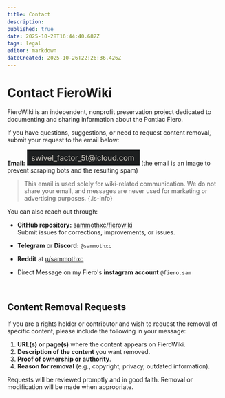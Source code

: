 ```yaml
---
title: Contact
description: 
published: true
date: 2025-10-28T16:44:40.682Z
tags: legal
editor: markdown
dateCreated: 2025-10-26T22:26:36.426Z
---
```


# Contact FieroWiki

FieroWiki is an independent, nonprofit preservation project dedicated to documenting and sharing information about the Pontiac Fiero.

If you have questions, suggestions, or need to request content removal, submit your request to the email below:

**Email:** ![3ma1l.png](assets/3ma1l.png) (the email is an image to prevent scraping bots and the resulting spam)

> This email is used solely for wiki-related communication. We do not share your email, and messages are never used for marketing or advertising purposes.
{.is-info}

You can also reach out through:

- **GitHub repository:** [sammothxc/fierowiki](https://github.com/sammothxc/fierowiki)  
  Submit issues for corrections, improvements, or issues.

- **Telegram** or **Discord:** `@sammothxc`

- **Reddit** at [u/sammothxc](https://www.reddit.com/message/compose/?to=sammothxc)

- Direct Message on my Fiero's **instagram account** `@fiero.sam`

<br>

## Content Removal Requests

If you are a rights holder or contributor and wish to request the removal of specific content, please include the following in your message:

1. **URL(s) or page(s)** where the content appears on FieroWiki.  
2. **Description of the content** you want removed.  
3. **Proof of ownership or authority**.  
4. **Reason for removal** (e.g., copyright, privacy, outdated information).

Requests will be reviewed promptly and in good faith. Removal or modification will be made when appropriate.
